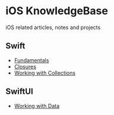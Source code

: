 # iOS KnowledgeBase
iOS related articles, notes and projects

## Swift
- [Fundamentals](/Swift/Swift-Fundamentals.md)
- [Closures](/Swift/Closures.md)
- [Working with Collections](/Swift/Working-with-Collections.md)

## SwiftUI
- [Working with Data](/SwiftUI/Working-With-Data/Readme.md)
